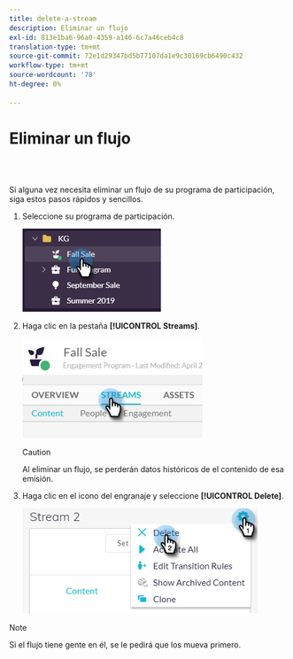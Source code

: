 ```yaml
---
title: delete-a-stream
description: Eliminar un flujo
exl-id: 813e1ba6-96a0-4359-a146-6c7a46ceb4c8
translation-type: tm+mt
source-git-commit: 72e1d29347bd5b77107da1e9c30169cb6490c432
workflow-type: tm+mt
source-wordcount: '78'
ht-degree: 0%

---
```


# Eliminar un flujo

<br> 

Si alguna vez necesita eliminar un flujo de su programa de participación, siga estos pasos rápidos y sencillos.

1. Seleccione su programa de participación.

   ![Imagen uno](/help/sky/assets/engagement-programs/delete-a-stream/delete-a-stream-1.png)

1. Haga clic en la pestaña **[!UICONTROL Streams]**.

   ![Imagen dos](/help/sky/assets/engagement-programs/delete-a-stream/delete-a-stream-2.png)

   >[!CAUTION]
   >
   >Al eliminar un flujo, se perderán datos históricos de
   >el contenido de esa emisión.

1. Haga clic en el icono del engranaje y seleccione **[!UICONTROL Delete]**.

   ![Imagen tres](/help/sky/assets/engagement-programs/delete-a-stream/delete-a-stream-3.png)

>[!NOTE]
>
>Si el flujo tiene gente en él, se le pedirá que los mueva
>primero.
